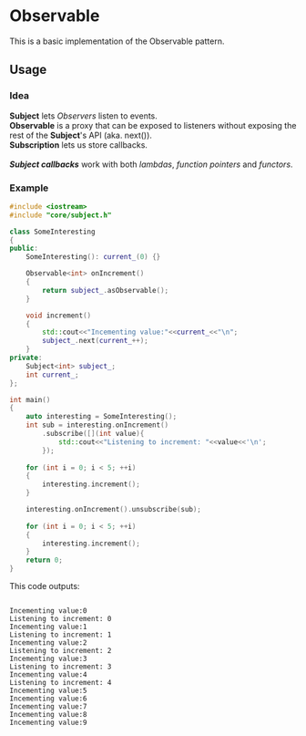# Observable 

This is a basic implementation of the Observable pattern.

## Usage
### Idea
__Subject__ lets _Observers_ listen to events.<br>
__Observable__ is a proxy that can be exposed to listeners without exposing the rest of the __Subject__'s API (aka. next()).<br>
__Subscription__ lets us store callbacks.<br><br>
__*Subject callbacks*__ work with both _lambdas_, _function pointers_ and _functors_.

### Example
```cpp
#include <iostream>
#include "core/subject.h"

class SomeInteresting
{
public:
	SomeInteresting(): current_(0) {}

	Observable<int> onIncrement()
	{
		return subject_.asObservable();
	}

	void increment()
	{
		std::cout<<"Incementing value:"<<current_<<"\n";
		subject_.next(current_++);
	}
private:
	Subject<int> subject_;
	int current_;
};

int main()
{
	auto interesting = SomeInteresting();
	int sub = interesting.onIncrement()
		.subscribe([](int value){
			std::cout<<"Listening to increment: "<<value<<'\n';
		});
	
	for (int i = 0; i < 5; ++i)
	{
		interesting.increment();
	}

	interesting.onIncrement().unsubscribe(sub);
	
	for (int i = 0; i < 5; ++i)
	{
		interesting.increment();
	}
	return 0;
}

```
This code outputs:
```

Incementing value:0
Listening to increment: 0
Incementing value:1
Listening to increment: 1
Incementing value:2
Listening to increment: 2
Incementing value:3
Listening to increment: 3
Incementing value:4
Listening to increment: 4
Incementing value:5
Incementing value:6
Incementing value:7
Incementing value:8
Incementing value:9

```